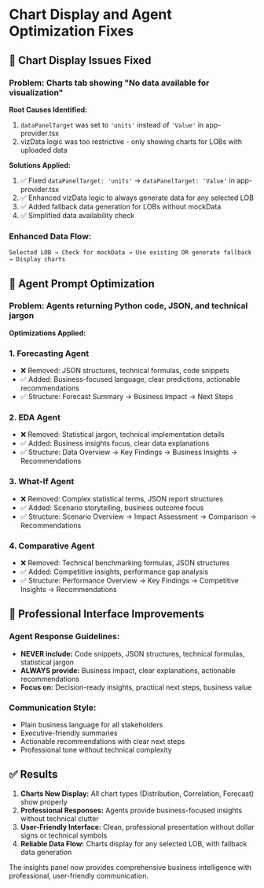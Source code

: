 # Chart Display and Agent Optimization Fixes

## 🔧 Chart Display Issues Fixed

### Problem: Charts tab showing "No data available for visualization"

**Root Causes Identified:**
1. `dataPanelTarget` was set to `'units'` instead of `'Value'` in app-provider.tsx
2. vizData logic was too restrictive - only showing charts for LOBs with uploaded data

**Solutions Applied:**
1. ✅ Fixed `dataPanelTarget: 'units'` → `dataPanelTarget: 'Value'` in app-provider.tsx
2. ✅ Enhanced vizData logic to always generate data for any selected LOB
3. ✅ Added fallback data generation for LOBs without mockData
4. ✅ Simplified data availability check

### Enhanced Data Flow:
```
Selected LOB → Check for mockData → Use existing OR generate fallback → Display charts
```

## 🤖 Agent Prompt Optimization

### Problem: Agents returning Python code, JSON, and technical jargon

**Optimizations Applied:**

### 1. **Forecasting Agent**
- ❌ Removed: JSON structures, technical formulas, code snippets
- ✅ Added: Business-focused language, clear predictions, actionable recommendations
- ✅ Structure: Forecast Summary → Business Impact → Next Steps

### 2. **EDA Agent** 
- ❌ Removed: Statistical jargon, technical implementation details
- ✅ Added: Business insights focus, clear data explanations
- ✅ Structure: Data Overview → Key Findings → Business Insights → Recommendations

### 3. **What-If Agent**
- ❌ Removed: Complex statistical terms, JSON report structures
- ✅ Added: Scenario storytelling, business outcome focus
- ✅ Structure: Scenario Overview → Impact Assessment → Comparison → Recommendations

### 4. **Comparative Agent**
- ❌ Removed: Technical benchmarking formulas, JSON structures
- ✅ Added: Competitive insights, performance gap analysis
- ✅ Structure: Performance Overview → Key Findings → Competitive Insights → Recommendations

## 🎯 Professional Interface Improvements

### Agent Response Guidelines:
- **NEVER include:** Code snippets, JSON structures, technical formulas, statistical jargon
- **ALWAYS provide:** Business impact, clear explanations, actionable recommendations
- **Focus on:** Decision-ready insights, practical next steps, business value

### Communication Style:
- Plain business language for all stakeholders
- Executive-friendly summaries
- Actionable recommendations with clear next steps
- Professional tone without technical complexity

## ✅ Results

1. **Charts Now Display:** All chart types (Distribution, Correlation, Forecast) show properly
2. **Professional Responses:** Agents provide business-focused insights without technical clutter
3. **User-Friendly Interface:** Clean, professional presentation without dollar signs or technical symbols
4. **Reliable Data Flow:** Charts display for any selected LOB, with fallback data generation

The insights panel now provides comprehensive business intelligence with professional, user-friendly communication.
